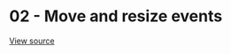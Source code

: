 # 02 - Move and resize events 

<ClientOnly>
<Example02Events></Example02Events>
</ClientOnly>

[View source](https://github.com/jbaysolutions/vue-grid-layout/blob/master/website/docs/.vuepress/components/Example02Events.vue)
